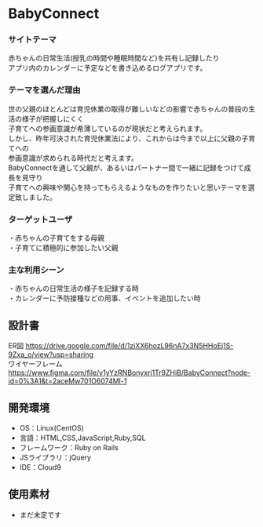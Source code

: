 # BabyConnect

### サイトテーマ
赤ちゃんの日常生活(授乳の時間や睡眠時間など)を共有し記録したり<br>
アプリ内のカレンダーに予定などを書き込めるログアプリです。

### テーマを選んだ理由
世の父親のほとんどは育児休業の取得が難しいなどの影響で赤ちゃんの普段の生活の様子が把握しにくく<br>
子育てへの参画意識が希薄しているのが現状だと考えられます。<br>
しかし、昨年可決された育児休業法により、これからは今まで以上に父親の子育てへの<br>
参画意識が求められる時代だと考えます。<br>
BabyConnectを通して父親が、あるいはパートナー間で一緒に記録をつけて成長を見守り<br>
子育てへの興味や関心を持ってもらえるようなものを作りたいと思いテーマを選定致しました。<br>

### ターゲットユーザ
・赤ちゃんの子育てをする母親<br>
・子育てに積極的に参加したい父親<br>

### 主な利用シーン
・赤ちゃんの日常生活の様子を記録する時<br>
・カレンダーに予防接種などの用事、イベントを追加したい時<br>

## 設計書
ER図 https://drive.google.com/file/d/1ziXX6hozL96nA7x3N5HHoEj1S-9Zxa_o/view?usp=sharing<br>
ワイヤーフレーム https://www.figma.com/file/y1yYzRNBonyxrj1Tr9ZHiB/BabyConnect?node-id=0%3A1&t=2aceMw701O6074Ml-1<br>
## 開発環境
- OS：Linux(CentOS)
- 言語：HTML,CSS,JavaScript,Ruby,SQL
- フレームワーク：Ruby on Rails
- JSライブラリ：jQuery
- IDE：Cloud9

## 使用素材
- まだ未定です